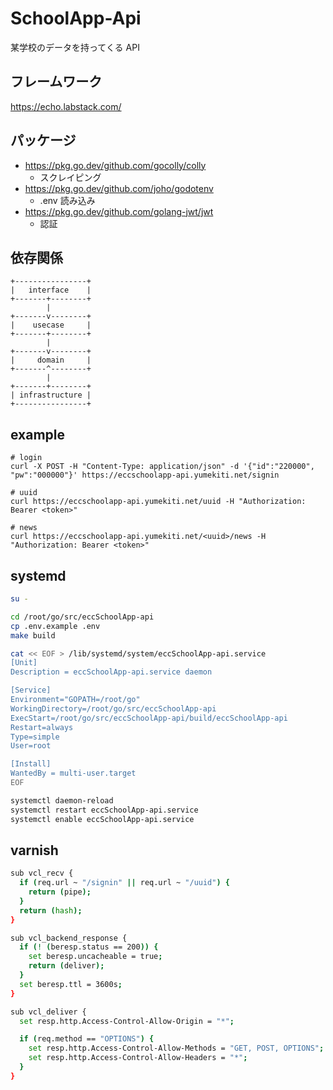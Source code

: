 # SchoolApp-Api

某学校のデータを持ってくる API

## フレームワーク

https://echo.labstack.com/

## パッケージ

- https://pkg.go.dev/github.com/gocolly/colly
  - スクレイピング
- https://pkg.go.dev/github.com/joho/godotenv
  - .env 読み込み
- https://pkg.go.dev/github.com/golang-jwt/jwt
  - 認証

## 依存関係

```
+----------------+
|   interface    |
+-------+--------+
        |
+-------v--------+
|    usecase     |
+-------+--------+
        |
+-------v--------+
|     domain     |
+-------^--------+
        |
+-------+--------+
| infrastructure |
+----------------+
```

## example

```shell
# login
curl -X POST -H "Content-Type: application/json" -d '{"id":"220000", "pw":"000000"}' https://eccschoolapp-api.yumekiti.net/signin

# uuid
curl https://eccschoolapp-api.yumekiti.net/uuid -H "Authorization: Bearer <token>"

# news
curl https://eccschoolapp-api.yumekiti.net/<uuid>/news -H "Authorization: Bearer <token>"
```

## systemd

```sh
su -

cd /root/go/src/eccSchoolApp-api
cp .env.example .env
make build

cat << EOF > /lib/systemd/system/eccSchoolApp-api.service
[Unit]
Description = eccSchoolApp-api.service daemon

[Service]
Environment="GOPATH=/root/go"
WorkingDirectory=/root/go/src/eccSchoolApp-api
ExecStart=/root/go/src/eccSchoolApp-api/build/eccSchoolApp-api
Restart=always
Type=simple
User=root

[Install]
WantedBy = multi-user.target
EOF

systemctl daemon-reload
systemctl restart eccSchoolApp-api.service
systemctl enable eccSchoolApp-api.service
```

## varnish

```sh
sub vcl_recv {
  if (req.url ~ "/signin" || req.url ~ "/uuid") {
    return (pipe);
  }
  return (hash);
}

sub vcl_backend_response {
  if (! (beresp.status == 200)) {
    set beresp.uncacheable = true;
    return (deliver);
  }
  set beresp.ttl = 3600s;
}

sub vcl_deliver {
  set resp.http.Access-Control-Allow-Origin = "*";

  if (req.method == "OPTIONS") {
    set resp.http.Access-Control-Allow-Methods = "GET, POST, OPTIONS";
    set resp.http.Access-Control-Allow-Headers = "*";
  }
}
```